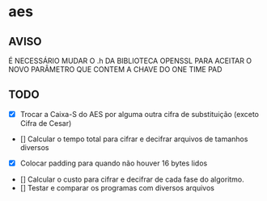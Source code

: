 # aes

## AVISO
É NECESSÁRIO MUDAR O .h DA BIBLIOTECA OPENSSL PARA ACEITAR O NOVO PARÂMETRO QUE CONTEM A CHAVE DO ONE TIME PAD

## TODO
- [x] Trocar a Caixa-S do AES por alguma outra cifra de substituição (exceto Cifra de Cesar)
- [] Calcular o tempo total para cifrar e decifrar arquivos de tamanhos diversos
- [x] Colocar padding para quando não houver 16 bytes lidos
- [] Calcular o custo para cifrar e decifrar de cada fase do algoritmo.
- [] Testar e comparar os programas com diversos arquivos